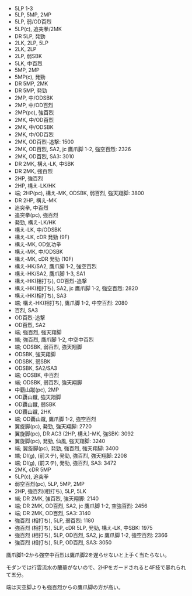 - 5LP 1-3
- 5LP, 5MP, 2MP
- 5LP, 弱/OD百烈
- 5LP(c), 追突拳/2MK
- DR 5LP, 発勁
- 2LK, 2LP, 5LP
- 2LK, 2LP
- 2LP, 弱SBK
- 5LK, 中百烈
- 5MP, 2MP
- 5MP(c), 発勁
- DR 5MP, 2MK
- DR 5MP, 発勁
- 2MP, 中/ODSBK
- 2MP, 中/OD百烈
- 2MP(pc), 強百烈
- 2MK, 中/OD百烈
- 2MK, 中/ODSBK
- 2MK, 中/OD百烈
- 2MK, OD百烈-追撃: 1500
- 2MK, OD百烈, SA2, jc 鷹爪脚 1-2, 強空百烈: 2326
- 2MK, OD百烈, SA3: 3010
- DR 2MK, 構え-LK, 中SBK
- DR 2MK, 強百烈
- 2HP, 強百烈
- 2HP, 構え-LK/HK
- 端; 2HP(pc), 構え-MK, ODSBK, 弱百烈, 強天翔脚: 3800
- DR 2HP, 構え-MK
- 追突拳, 中百烈
- 追突拳(pc), 強百烈
- 発勁, 構え-LK/HK
- 構え-LK, 中/ODSBK
- 構え-LK, cDR 発勁 (9F)
- 構え-MK, OD気功拳
- 構え-MK, 中/ODSBK
- 構え-MK, cDR 発勁 (10F)
- 構え-HK/SA2, 鷹爪脚 1-2, 強空百烈
- 構え-HK/SA2, 鷹爪脚 1-3, SA1
- 構え-HK(相打ち), OD百烈-追撃
- 構え-HK(相打ち), SA2, jc 鷹爪脚 1-2, 強空百烈: 2820
- 構え-HK(相打ち), SA3
- 端; 構え-HK(相打ち), 鷹爪脚 1-2, 中空百烈: 2080
- 百烈, SA3
- OD百烈-追撃
- OD百烈, SA2
- 端; 強百烈, 強天翔脚
- 端; 強百烈, 鷹爪脚 1-2, 中空中百烈
- 端; ODSBK, 弱百烈, 強天翔脚
- ODSBK, 強天翔脚
- ODSBK, 弱SBK
- ODSBK, SA2/SA3
- 端; OOSBK, 中百烈
- 端; ODSBK, 弱百烈, 強天翔脚
- 中覇山蹴(pc), 2MP
- OD覇山蹴, 強天翔脚
- OD覇山蹴, 弱SBK
- OD覇山蹴, 2HK
- 端; OD覇山蹴, 鷹爪脚 1-2, 強空百烈
- 翼旋脚(pc), 発勁, 強天翔脚: 2720
- 翼旋脚(pc), DR AC3 (2HP, 構え)-MK, 強SBK: 3092
- 翼旋脚(pc), 発勁, 仙風, 強天翔脚: 3240
- 端; 翼旋脚(pc), 発勁, 強百烈, 強天翔脚: 3400
- 端; DI(g), (前ステ), 発勁, 強百烈, 強天翔脚: 2208
- 端; DI(g), (前ステ), 発勁, 強百烈, SA3: 3472
- 2MK, cDR 5MP
- 5LP(c), 追突拳
- 弱空百烈(pc), 5LP, 5MP, 2MP
- 2HP, 強百烈(相打ち), 5LP, 5LK
- 端; DR 2MK, 強百烈, 強天翔脚: 2140
- 端; DR 2MK, OD百烈, SA2, jc 鷹爪脚 1-2, 空強百烈: 2456
- 端; DR 2MK, OD百烈, SA3: 3140
- 強百烈 (相打ち), 5LP, 弱百烈: 1180
- 強百烈 (相打ち), 5LP, cDR 5LP, 発勁, 構え-LK, 中SBK: 1975
- 強百烈 (相打ち), 5LP, OD百烈, SA2, jc 鷹爪脚 1-2, 強空百烈: 2366
- 強百烈 (相打ち), 5LP, OD百烈, SA3: 3050

鷹爪脚1-2から強空中百烈は鷹爪脚2を遅らせないと上手く当たらない。

モダンでは行雲流水の蘭華がないので、2HPをガードされると4F技で暴れられて五分。

端は天空脚よりも強百烈からの鷹爪脚の方が高い。
